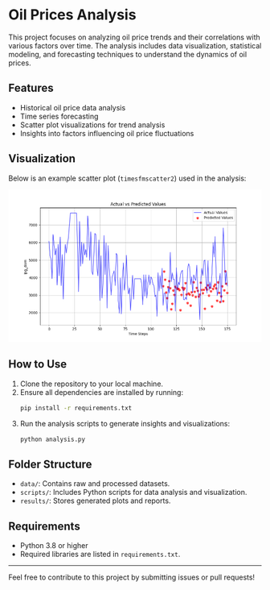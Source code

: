 # Oil Prices Analysis

This project focuses on analyzing oil price trends and their correlations with various factors over time. The analysis includes data visualization, statistical modeling, and forecasting techniques to understand the dynamics of oil prices.

## Features

- Historical oil price data analysis
- Time series forecasting
- Scatter plot visualizations for trend analysis
- Insights into factors influencing oil price fluctuations

## Visualization

Below is an example scatter plot (`timesfmscatter2`) used in the analysis:

![Scatter Plot](timesfmscatter2.png)

## How to Use

1. Clone the repository to your local machine.
2. Ensure all dependencies are installed by running:
   ```bash
   pip install -r requirements.txt
   ```
3. Run the analysis scripts to generate insights and visualizations:
   ```bash
   python analysis.py
   ```

## Folder Structure

- `data/`: Contains raw and processed datasets.
- `scripts/`: Includes Python scripts for data analysis and visualization.
- `results/`: Stores generated plots and reports.

## Requirements

- Python 3.8 or higher
- Required libraries are listed in `requirements.txt`.

---

Feel free to contribute to this project by submitting issues or pull requests!